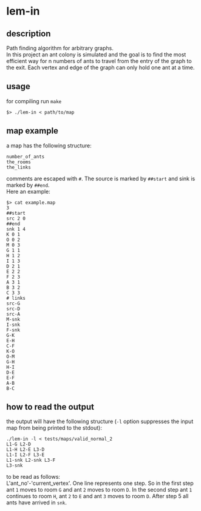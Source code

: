 # lem-in

## description

Path finding algorithm for arbitrary graphs. <br>
In this project an ant colony is simulated and the goal is to find the most efficient way for n numbers of ants to travel from the entry of the graph to the exit. Each vertex and edge of the graph can only hold one ant at a time.

## usage

for compiling run `make` <br>

	$> ./lem-in < path/to/map

## map example

a map has the following structure:

	number_of_ants
	the_rooms
	the_links

comments are escaped with `#`. The source is marked by `##start` and sink is marked by `##end`. <br>
Here an example:

	$> cat example.map
	3
	##start
	src 2 0
	##end
	snk 1 4
	K 0 1
	O 0 2
	M 0 3
	G 1 1
	H 1 2
	I 1 3
	D 2 1
	E 2 2
	F 2 3
	A 3 1
	B 3 2
	C 3 3
	# links
	src-G
	src-D
	src-A
	M-snk
	I-snk
	F-snk
	G-K
	E-H
	C-F
	K-O
	O-M
	G-H
	H-I
	D-E
	E-F
	A-B
	B-C

## how to read the output

the output will have the following structure  (`-l` option suppresses the input map from being printed to the stdout):

	./lem-in -l < tests/maps/valid_normal_2
	L1-G L2-D
	L1-H L2-E L3-D
	L1-I L2-F L3-E
	L1-snk L2-snk L3-F
	L3-snk

to be read as follows: <br>
L'ant_no'-'current_vertex'. One line represents one step. So in the first step ant `1` moves to room `G` and ant `2` moves to room `D`. In the second step ant `1` continues to room `H`, ant `2` to `E` and ant `3` moves to room `D`. After step 5 all ants have arrived in `snk`.
